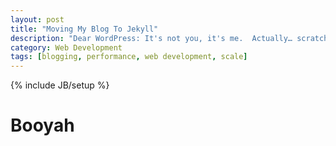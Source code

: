 ```yaml
---
layout: post
title: "Moving My Blog To Jekyll"
description: "Dear WordPress: It's not you, it's me.  Actually… scratch that, it's you."
category: Web Development
tags: [blogging, performance, web development, scale]
---
```

{% include JB/setup %}

Booyah
======